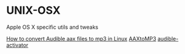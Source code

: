 # UNIX-OSX
Apple OS X specific utils and tweaks



[How to convert Audible aax files to mp3 in Linux](https://en.code-bude.net/2017/02/12/how-to-convert-audible-aax-files-to-mp3-in-linux/)
[AAXtoMP3](https://github.com/KrumpetPirate/AAXtoMP3)
[audible-activator](https://github.com/inAudible-NG/audible-activator)

